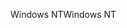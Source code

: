 <span data-ttu-id="5646a-101">Windows NT</span><span class="sxs-lookup"><span data-stu-id="5646a-101">Windows NT</span></span>